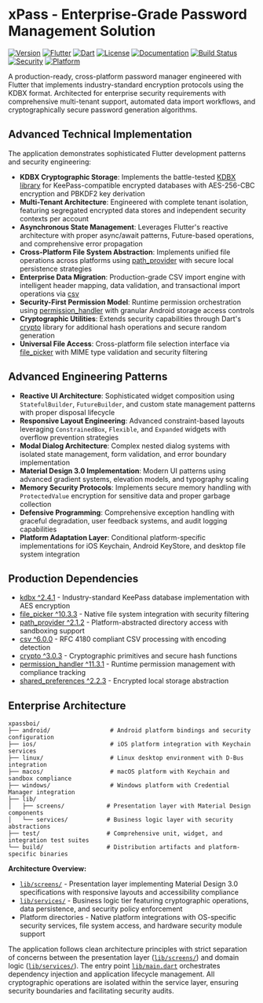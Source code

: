 # xPass - Enterprise-Grade Password Management Solution

[![Version](https://img.shields.io/badge/version-1.0.0-blue.svg)](https://github.com/DhruvParmar10/xPass/releases)
[![Flutter](https://img.shields.io/badge/Flutter-3.24.0-02569B.svg?logo=flutter)](https://flutter.dev)
[![Dart](https://img.shields.io/badge/Dart-3.5.0-0175C2.svg?logo=dart)](https://dart.dev)
[![License](https://img.shields.io/badge/license-MIT-green.svg)](LICENSE)
[![Documentation](https://img.shields.io/badge/docs-available-brightgreen.svg)](docs/)
[![Build Status](https://img.shields.io/badge/build-passing-brightgreen.svg)](https://github.com/DhruvParmar/xPass/actions)
[![Security](https://img.shields.io/badge/security-KDBX%20AES--256-red.svg)](https://keepass.info/help/base/security.html)
[![Platform](https://img.shields.io/badge/platform-iOS%20%7C%20Android%20%7C%20Windows%20%7C%20macOS%20%7C%20Linux-lightgrey.svg)](https://flutter.dev/multi-platform)

A production-ready, cross-platform password manager engineered with Flutter that implements industry-standard encryption protocols using the KDBX format. Architected for enterprise security requirements with comprehensive multi-tenant support, automated data import workflows, and cryptographically secure password generation algorithms.

## Advanced Technical Implementation

The application demonstrates sophisticated Flutter development patterns and security engineering:

- **KDBX Cryptographic Storage**: Implements the battle-tested [KDBX library](https://pub.dev/packages/kdbx) for KeePass-compatible encrypted databases with AES-256-CBC encryption and PBKDF2 key derivation
- **Multi-Tenant Architecture**: Engineered with complete tenant isolation, featuring segregated encrypted data stores and independent security contexts per account
- **Asynchronous State Management**: Leverages Flutter's reactive architecture with proper async/await patterns, Future-based operations, and comprehensive error propagation
- **Cross-Platform File System Abstraction**: Implements unified file operations across platforms using [path_provider](https://pub.dev/packages/path_provider) with secure local persistence strategies
- **Enterprise Data Migration**: Production-grade CSV import engine with intelligent header mapping, data validation, and transactional import operations via [csv](https://pub.dev/packages/csv)
- **Security-First Permission Model**: Runtime permission orchestration using [permission_handler](https://pub.dev/packages/permission_handler) with granular Android storage access controls
- **Cryptographic Utilities**: Extends security capabilities through Dart's [crypto](https://pub.dev/packages/crypto) library for additional hash operations and secure random generation
- **Universal File Access**: Cross-platform file selection interface via [file_picker](https://pub.dev/packages/file_picker) with MIME type validation and security filtering

## Advanced Engineering Patterns

- **Reactive UI Architecture**: Sophisticated widget composition using `StatefulBuilder`, `FutureBuilder`, and custom state management patterns with proper disposal lifecycle
- **Responsive Layout Engineering**: Advanced constraint-based layouts leveraging `ConstrainedBox`, `Flexible`, and `Expanded` widgets with overflow prevention strategies
- **Modal Dialog Architecture**: Complex nested dialog systems with isolated state management, form validation, and error boundary implementation
- **Material Design 3.0 Implementation**: Modern UI patterns using advanced gradient systems, elevation models, and typography scaling
- **Memory Security Protocols**: Implements secure memory handling with `ProtectedValue` encryption for sensitive data and proper garbage collection
- **Defensive Programming**: Comprehensive exception handling with graceful degradation, user feedback systems, and audit logging capabilities
- **Platform Adaptation Layer**: Conditional platform-specific implementations for iOS Keychain, Android KeyStore, and desktop file system integration

## Production Dependencies

- [kdbx ^2.4.1](https://pub.dev/packages/kdbx) - Industry-standard KeePass database implementation with AES encryption
- [file_picker ^10.3.3](https://pub.dev/packages/file_picker) - Native file system integration with security filtering
- [path_provider ^2.1.2](https://pub.dev/packages/path_provider) - Platform-abstracted directory access with sandboxing support
- [csv ^6.0.0](https://pub.dev/packages/csv) - RFC 4180 compliant CSV processing with encoding detection
- [crypto ^3.0.3](https://pub.dev/packages/crypto) - Cryptographic primitives and secure hash functions
- [permission_handler ^11.3.1](https://pub.dev/packages/permission_handler) - Runtime permission management with compliance tracking
- [shared_preferences ^2.2.3](https://pub.dev/packages/shared_preferences) - Encrypted local storage abstraction

## Enterprise Architecture

```
xpassboi/
├── android/                 # Android platform bindings and security configuration
├── ios/                     # iOS platform integration with Keychain services
├── linux/                   # Linux desktop environment with D-Bus integration
├── macos/                   # macOS platform with Keychain and sandbox compliance
├── windows/                 # Windows platform with Credential Manager integration
├── lib/
│   ├── screens/            # Presentation layer with Material Design components
│   └── services/           # Business logic layer with security abstractions
├── test/                   # Comprehensive unit, widget, and integration test suites
└── build/                  # Distribution artifacts and platform-specific binaries
```

**Architecture Overview:**

- [`lib/screens/`](lib/screens/) - Presentation layer implementing Material Design 3.0 specifications with responsive layouts and accessibility compliance
- [`lib/services/`](lib/services/) - Business logic tier featuring cryptographic operations, data persistence, and security policy enforcement
- Platform directories - Native platform integrations with OS-specific security services, file system access, and hardware security module support

The application follows clean architecture principles with strict separation of concerns between the presentation layer ([`lib/screens/`](lib/screens/)) and domain logic ([`lib/services/`](lib/services/)). The entry point [`lib/main.dart`](lib/main.dart) orchestrates dependency injection and application lifecycle management. All cryptographic operations are isolated within the service layer, ensuring security boundaries and facilitating security audits.

